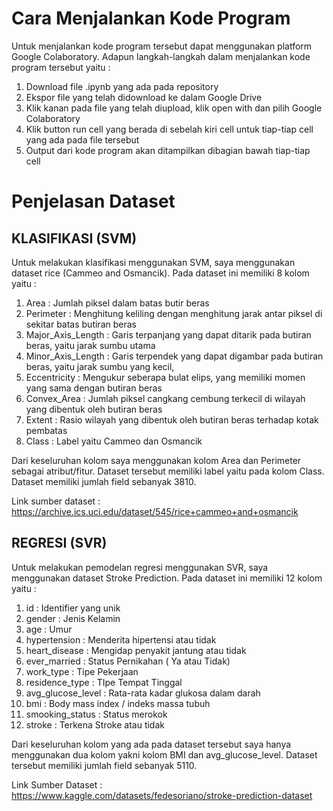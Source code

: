 # Cara Menjalankan Kode Program
Untuk menjalankan kode program tersebut dapat menggunakan platform Google Colaboratory. Adapun langkah-langkah dalam menjalankan kode program tersebut yaitu :
1. Download file .ipynb yang ada pada repository
2. Ekspor file yang telah didownload ke dalam Google Drive
3. Klik kanan pada file yang telah diupload, klik open with dan pilih Google Colaboratory
4. Klik button run cell yang berada di sebelah kiri cell untuk tiap-tiap cell yang ada pada file tersebut
5. Output dari kode program akan ditampilkan dibagian bawah tiap-tiap cell
   
# Penjelasan Dataset
## KLASIFIKASI (SVM)
Untuk melakukan klasifikasi menggunakan SVM, saya menggunakan dataset rice (Cammeo and Osmancik). Pada dataset ini memiliki 8 kolom yaitu :
1. Area : Jumlah piksel dalam batas butir beras
2. Perimeter : Menghitung keliling dengan menghitung jarak antar piksel di sekitar batas butiran beras
3. Major_Axis_Length : Garis terpanjang yang dapat ditarik pada butiran beras, yaitu jarak sumbu utama
4. Minor_Axis_Length : Garis terpendek yang dapat digambar pada butiran beras, yaitu jarak sumbu yang kecil, 
5. Eccentricity : Mengukur seberapa bulat elips, yang memiliki momen yang sama dengan butiran beras
6. Convex_Area : Jumlah piksel cangkang cembung terkecil di wilayah yang dibentuk oleh butiran beras
7. Extent : Rasio wilayah yang dibentuk oleh butiran beras terhadap kotak pembatas
8. Class : Label yaitu Cammeo dan Osmancik

Dari keseluruhan kolom saya menggunakan kolom Area dan Perimeter sebagai atribut/fitur. Dataset tersebut memiliki label yaitu pada kolom Class. Dataset memiliki jumlah field sebanyak 3810.

Link sumber dataset : https://archive.ics.uci.edu/dataset/545/rice+cammeo+and+osmancik
 
## REGRESI (SVR)
Untuk melakukan pemodelan regresi menggunakan SVR, saya menggunakan dataset Stroke Prediction. Pada dataset ini memiliki 12 kolom yaitu :
1. id : Identifier yang unik
2. gender : Jenis Kelamin
3. age : Umur
4. hypertension : Menderita hipertensi atau tidak
5. heart_disease : Mengidap penyakit jantung atau tidak
6. ever_married : Status Pernikahan ( Ya atau Tidak)
7. work_type : Tipe Pekerjaan
8. residence_type : TIpe Tempat Tinggal
9. avg_glucose_level : Rata-rata kadar glukosa dalam darah
10. bmi : Body mass index / indeks massa tubuh
11. smooking_status : Status merokok
12. stroke : Terkena Stroke atau tidak

Dari keseluruhan kolom yang ada pada dataset tersebut saya hanya menggunakan dua kolom yakni kolom BMI dan avg_glucose_level. Dataset tersebut memiliki jumlah field sebanyak 5110.

Link Sumber Dataset : https://www.kaggle.com/datasets/fedesoriano/stroke-prediction-dataset
